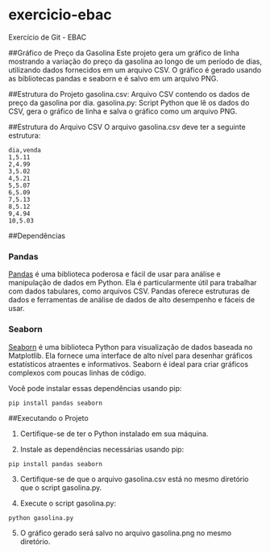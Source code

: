 # exercicio-ebac
Exercício de Git - EBAC

##Gráfico de Preço da Gasolina
Este projeto gera um gráfico de linha mostrando a variação do preço da gasolina ao longo de um período de dias, utilizando dados fornecidos em um arquivo CSV. O gráfico é gerado usando as bibliotecas pandas e seaborn e é salvo em um arquivo PNG.

##Estrutura do Projeto
gasolina.csv: Arquivo CSV contendo os dados de preço da gasolina por dia.
gasolina.py: Script Python que lê os dados do CSV, gera o gráfico de linha e salva o gráfico como um arquivo PNG.

##Estrutura do Arquivo CSV
O arquivo gasolina.csv deve ter a seguinte estrutura:

```csv 
dia,venda 
1,5.11 
2,4.99 
3,5.02 
4,5.21 
5,5.07 
6,5.09 
7,5.13 
8,5.12 
9,4.94 
10,5.03
```

##Dependências

### Pandas

[Pandas](https://pandas.pydata.org/) é uma biblioteca poderosa e fácil de usar para análise e manipulação de dados em Python. Ela é particularmente útil para trabalhar com dados tabulares, como arquivos CSV. Pandas oferece estruturas de dados e ferramentas de análise de dados de alto desempenho e fáceis de usar.

### Seaborn

[Seaborn](https://seaborn.pydata.org/) é uma biblioteca Python para visualização de dados baseada no Matplotlib. Ela fornece uma interface de alto nível para desenhar gráficos estatísticos atraentes e informativos. Seaborn é ideal para criar gráficos complexos com poucas linhas de código.

Você pode instalar essas dependências usando pip:

```
pip install pandas seaborn 
```

##Executando o Projeto

1. Certifique-se de ter o Python instalado em sua máquina.

2. Instale as dependências necessárias usando pip:


```
pip install pandas seaborn
```

3. Certifique-se de que o arquivo gasolina.csv está no mesmo diretório que o script gasolina.py.

4. Execute o script gasolina.py:

```
python gasolina.py
```

5. O gráfico gerado será salvo no arquivo gasolina.png no mesmo diretório.